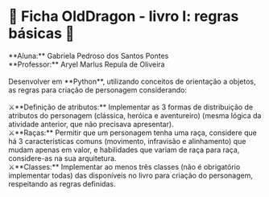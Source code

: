 # 🐉 Ficha OldDragon - livro I: regras básicas 🐉
<div>
  **Aluna:** Gabriela Pedroso dos Santos Pontes<br/>
  **Professor:** Aryel Marlus Repula de Oliveira<br/><br/>
</div>
<div>
  Desenvolver em **Python**, utilizando conceitos de orientação a objetos, as regras para criação de personagem considerando:<br/><br/>
⚔️**Definição de atributos:** Implementar as 3 formas de distribuição de atributos do personagem (clássica, heróica e aventureiro) (mesma lógica da atividade anterior, que não precisava apresentar).<br/>
⚔️**Raças:** Permitir que um personagem tenha uma raça, considere que há 3 características comuns (movimento, infravisão e alinhamento) que mudam apenas em valor, e habilidades que variam de raça para raça, considere-as na sua arquitetura.<br/>
⚔️**Classes:** Implementar ao menos três classes (não é obrigatório implementar todas) das disponíveis no livro para criação do personagem, respeitando as regras definidas.
</div>

